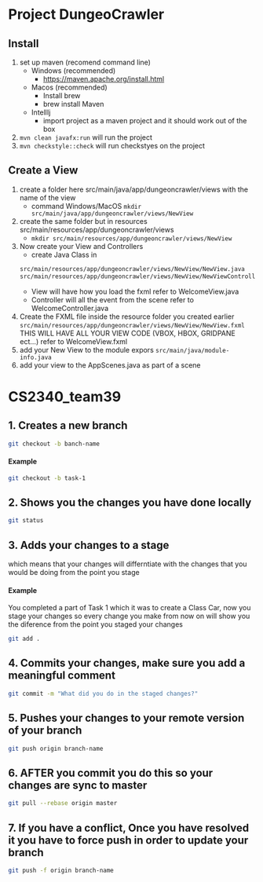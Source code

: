 # Project DungeoCrawler

## Install
1. set up maven (recomend command line)
    - Windows (recommended)
        - https://maven.apache.org/install.html
    - Macos (recommended)
        - Install brew
        - brew install Maven
    - IntellIj 
        - import project as a maven project and it should work out of the box
2. `mvn clean javafx:run` will run the project
3. `mvn checkstyle::check` will run checkstyes on the project

## Create a View
1. create a folder here src/main/java/app/dungeoncrawler/views with the name of the view
    - command Windows/MacOS `mkdir src/main/java/app/dungeoncrawler/views/NewView`
2. create the same folder but in resources src/main/resources/app/dungeoncrawler/views
    - `mkdir src/main/resources/app/dungeoncrawler/views/NewView`
3. Now create your View and Controllers
    - create Java Class in 
    ```bash
    src/main/resources/app/dungeoncrawler/views/NewView/NewView.java
    src/main/resources/app/dungeoncrawler/views/NewView/NewViewController.java
    ```
    - View will have how you load the fxml refer to WelcomeView.java
    - Controller will all the event from the scene refer to WelcomeController.java
4. Create the FXML file inside the resource folder you created earlier `src/main/resources/app/dungeoncrawler/views/NewView/NewView.fxml` THIS WILL HAVE ALL YOUR VIEW CODE (VBOX, HBOX, GRIDPANE ect...) refer to WelcomeView.fxml
5. add your New View to the module expors `src/main/java/module-info.java` 
6. add your view to the AppScenes.java as part of a scene



# CS2340_team39

## 1. Creates a new branch 
```bash
git checkout -b banch-name
```
#### Example 
```bash
git checkout -b task-1
```

## 2. Shows you the changes you have done locally
```bash
git status
```

## 3. Adds your changes to a stage 
which means that your changes will differntiate with the changes that you would be doing from the point you stage

#### Example 
You completed a part of Task 1 which it was to create a Class Car, now you stage your changes so every change you make from now on will show you the diference from the point you staged your changes

```bash
git add .
```

## 4. Commits your changes, make sure you add a meaningful comment 

```bash
git commit -m "What did you do in the staged changes?"
```

## 5. Pushes your changes to your remote version of your branch 
```bash
git push origin branch-name
```

## 6. AFTER you commit you do this so your changes are sync to master 
```bash
git pull --rebase origin master
```

## 7. If you have a conflict, Once you have resolved it you have to force push in order to update your branch 
```bash
git push -f origin branch-name
```